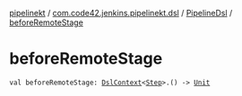 [pipelinekt](../../index.md) / [com.code42.jenkins.pipelinekt.dsl](../index.md) / [PipelineDsl](index.md) / [beforeRemoteStage](./before-remote-stage.md)

# beforeRemoteStage

`val beforeRemoteStage: `[`DslContext`](../-dsl-context/index.md)`<`[`Step`](../../com.code42.jenkins.pipelinekt.core.step/-step/index.md)`>.() -> `[`Unit`](https://kotlinlang.org/api/latest/jvm/stdlib/kotlin/-unit/index.html)